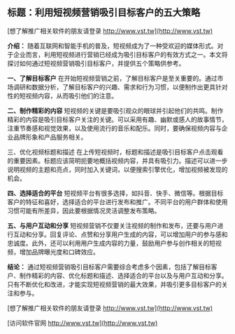 ## **标题：利用短视频营销吸引目标客户的五大策略**

[想了解推广相关软件的朋友请登录 http://www.vst.tw](http://www.vst.tw)

**介绍：**
随着互联网和智能手机的普及，短视频成为了一种受欢迎的媒体形式。对于企业而言，利用短视频进行营销已经成为吸引目标客户的有效方式之一。本文将探讨如何通过短视频营销吸引目标客户，并提供五个策略供参考。

**一、了解目标客户**
在开始短视频营销之前，了解目标客户是至关重要的。通过市场调研和数据分析，了解目标客户的兴趣、需求和行为习惯，以便制作出更具针对性的短视频内容，从而吸引他们的注意。

**二、制作精彩的内容**
短视频的关键是要吸引观众的眼球并引起他们的共鸣。制作精彩的内容是吸引目标客户关注的关键。可以采用有趣、幽默或感人的故事情节，注重节奏感和视觉效果，以及使用流行的音乐和配乐。同时，要确保视频内容与企业品牌形象和产品服务相关。

三、优化视频标题和描述
在上传短视频时，标题和描述是吸引目标客户点击观看的重要因素。标题应该简明扼要地概括视频内容，并具有吸引力。描述可以进一步说明视频的主题和亮点，同时加入关键词，以便搜索引擎优化，增加视频被发现的机会。

**四、选择适合的平台**
短视频平台有很多选择，如抖音、快手、微信等。根据目标客户的特征和喜好，选择适合的平台进行发布和推广。不同平台的用户群体和使用习惯可能有所差异，因此要根据情况灵活调整发布策略。

**五、与用户互动和分享**
短视频营销不仅要关注视频的制作和发布，还要与用户进行互动和分享。回复评论、点赞和分享用户生成的内容，可以增加用户的参与感和忠诚度。此外，还可以利用用户生成内容的力量，鼓励用户参与创作相关的短视频，增加品牌曝光度和口碑效应。

**结论：**
通过短视频营销吸引目标客户需要综合考虑多个因素，包括了解目标客户、制作精彩的内容、优化标题和描述、选择适合的平台以及与用户互动和分享。只有不断优化和改进，才能实现短视频营销的最大效果，并吸引更多目标客户的关注和参与。

[想了解推广相关软件的朋友请登录 http://www.vst.tw](http://www.vst.tw)


[访问软件官网 http://www.vst.tw](http://www.vst.tw)
